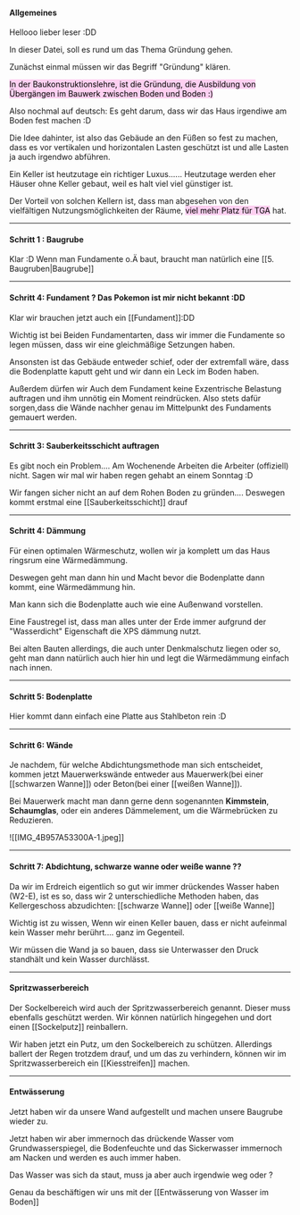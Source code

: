 #### Allgemeines
Hellooo lieber leser :DD 

In dieser Datei, soll es rund um das Thema Gründung gehen.

Zunächst einmal müssen wir das Begriff "Gründung" klären. 

<mark style="background: #FFB8EBA6;">In der Baukonstruktionslehre, ist die Gründung, die Ausbildung von Übergängen im Bauwerk zwischen Boden und Boden :)</mark> 

Also nochmal auf deutsch: Es geht darum, dass wir das Haus irgendiwe am Boden fest machen :D

Die Idee dahinter, ist also das Gebäude an den Füßen so fest zu machen, dass es vor vertikalen und horizontalen Lasten geschützt ist und alle Lasten ja auch irgendwo abführen.

Ein Keller ist heutzutage ein richtiger Luxus...... Heutzutage werden eher Häuser ohne Keller gebaut, weil es halt viel viel günstiger ist.

Der Vorteil von solchen Kellern ist, dass man abgesehen von den vielfältigen Nutzungsmöglichkeiten der Räume, <mark style="background: #FFB8EBA6;">viel mehr Platz für TGA</mark> hat.

---

#### Schritt 1 : Baugrube 
Klar :D Wenn man Fundamente o.Ä baut, braucht man natürlich eine [[5. Baugruben|Baugrube]]



---
#### Schritt 4: Fundament ? Das Pokemon ist mir nicht bekannt :DD

Klar wir brauchen jetzt auch ein [[Fundament]]:DD

Wichtig ist bei Beiden Fundamentarten, dass wir immer die Fundamente so legen müssen, dass wir eine gleichmäßige Setzungen haben. 

Ansonsten ist das Gebäude entweder schief, oder der extremfall wäre, dass die Bodenplatte kaputt geht und wir dann ein Leck im Boden haben.

Außerdem dürfen wir Auch dem Fundament keine Exzentrische Belastung auftragen und ihm unnötig ein Moment reindrücken. Also stets dafür sorgen,dass die Wände nachher genau im Mittelpunkt des Fundaments gemauert werden.

---

#### Schritt 3: Sauberkeitsschicht auftragen

Es gibt noch ein Problem.... Am Wochenende Arbeiten die Arbeiter (offiziell) nicht. Sagen wir mal wir haben regen gehabt an einem Sonntag :D

Wir fangen sicher nicht an auf dem Rohen Boden zu gründen.... Deswegen kommt erstmal eine [[Sauberkeitsschicht]] drauf

---

#### Schritt 4: Dämmung

Für einen optimalen Wärmeschutz, wollen wir ja komplett um das Haus ringsrum eine Wärmedämmung.

Deswegen geht man dann hin und Macht bevor die Bodenplatte dann kommt, eine Wärmedämmung hin. 

Man kann sich die Bodenplatte auch wie eine Außenwand vorstellen.

Eine Faustregel ist, dass man alles unter der Erde immer aufgrund der "Wasserdicht" Eigenschaft die XPS dämmung nutzt.

Bei alten Bauten allerdings, die auch unter Denkmalschutz liegen oder so, geht man dann natürlich auch hier hin und legt die Wärmedämmung einfach nach innen.

---

#### Schritt 5: Bodenplatte
Hier kommt dann einfach eine Platte aus Stahlbeton rein :D

---

#### Schritt 6: Wände
Je nachdem, für welche Abdichtungsmethode man sich entscheidet, kommen jetzt Mauerwerkswände entweder aus Mauerwerk(bei einer [[schwarzen Wanne]]) oder Beton(bei einer [[weißen Wanne]]).

Bei Mauerwerk macht man dann gerne denn sogenannten **Kimmstein**, **Schaumglas**, oder ein anderes Dämmelement, um die Wärmebrücken zu Reduzieren.

![[IMG_4B957A53300A-1.jpeg]]

---

#### Schritt 7: Abdichtung, schwarze wanne oder weiße wanne ??
Da wir im Erdreich eigentlich so gut wir immer drückendes Wasser haben (W2-E), ist es so, dass wir 2 unterschiedliche Methoden haben, das Kellergeschoss abzudichten: [[schwarze Wanne]] oder [[weiße Wanne]]

Wichtig ist zu wissen, Wenn wir einen Keller bauen, dass er nicht aufeinmal kein Wasser mehr berührt.... ganz im Gegenteil.

Wir müssen die Wand ja so bauen, dass sie Unterwasser den Druck standhält und kein Wasser durchlässt.

---

#### Spritzwasserbereich 
Der Sockelbereich wird auch der Spritzwasserbereich genannt. Dieser muss ebenfalls geschützt werden. Wir können natürlich hingegehen und dort einen [[Sockelputz]] reinballern.

Wir haben jetzt ein Putz, um den Sockelbereich zu schützen. Allerdings ballert der Regen trotzdem drauf, und um das zu verhindern, können wir im Spritzwasserbereich ein [[Kiesstreifen]] machen.

---

#### Entwässerung

Jetzt haben wir da unsere Wand aufgestellt und machen unsere Baugrube wieder zu.

Jetzt haben wir aber immernoch das drückende Wasser vom Grundwasserspiegel, die Bodenfeuchte und das Sickerwasser immernoch am Nacken und werden es auch immer haben.

Das Wasser was sich da staut, muss ja aber auch irgendwie weg oder ?

Genau da beschäftigen wir uns mit der [[Entwässerung von Wasser im Boden]]